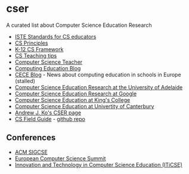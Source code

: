 # cser
A curated list about Computer Science Education Research

* [ISTE Standards for CS educators](http://www.iste.org/standards/standards/standards-for-computer-science-educators)
* [CS Principles](http://csprinciples.org/)
* [K-12 CS Framework](https://k12cs.org/)
* [CS Teaching tips](http://csteachingtips.org/)
* [Computer Science Teacher](http://blog.acthompson.net/)
* [Computing Education Blog](https://computinged.wordpress.com/)
* [CECE Blog](http://ceceblog.uni-muenster.de/) - News about computing education in schools in Europe (stalled)
* [Computer Science Education Research at the University of Adelaide](https://blogs.adelaide.edu.au/cser/)
* [Computer Science Education Research at Google](https://edu.google.com/resources/computerscience/research/)
* [Computer Science Education at King's College](http://blogs.kcl.ac.uk/cser/category/computer-science-education/)
* [Computer Science Education at Univertity of Canterbury](http://www.cosc.canterbury.ac.nz/research/RG/CSE/)
* [Andrew J. Ko's CSER page](https://faculty.washington.edu/ajko/cer)
* [CS Field Guide](http://www.csfieldguide.org.nz/) - [github repo](https://github.com/uccser/cs-field-guide)

## Conferences

* [ACM SIGCSE](http://sigcse.org/)
* [European Computer Science Summit](http://www.informatics-europe.org/ecss)
* [Innovation and Technology in Computer Science Education (ITiCSE)](http://iticse.acm.org/)
